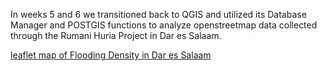 In weeks 5 and 6 we transitioned back to QGIS and utilized its Database Manager and POSTGIS functions to analyze openstreetmap data collected through the Rumani Huria Project in Dar es Salaam.

[leaflet map of Flooding Density in Dar es Salaam](dsmmap/index.html)
